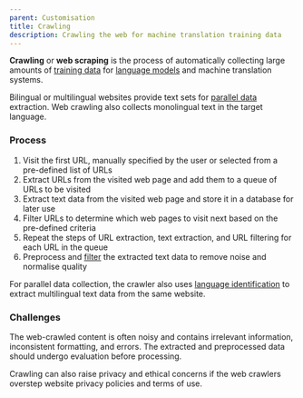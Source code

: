 ```yaml
---
parent: Customisation
title: Crawling
description: Crawling the web for machine translation training data
---
```


**Crawling** or **web scraping** is the process of automatically collecting large amounts of [training data](/customisation/training-data.md) for [language models](/concepts/language-model.md) and machine translation systems.

Bilingual or multilingual websites provide text sets for [parallel data](/customisation/parallel-data.md) extraction.
Web crawling also collects monolingual text in the target language.

### Process

1. Visit the first URL, manually specified by the user or selected from a pre-defined list of URLs
2. Extract URLs from the visited web page and add them to a queue of URLs to be visited
3. Extract text data from the visited web page and store it in a database for later use
4. Filter URLs to determine which web pages to visit next based on the pre-defined criteria
5. Repeat the steps of URL extraction, text extraction, and URL filtering for each URL in the queue
6. Preprocess and [filter](/customisation/filtering.md) the extracted text data to remove noise and normalise quality

For parallel data collection, the crawler also uses [language identification](/customisation/language-identification.md) to extract multilingual text data from the same website.

### Challenges

The web-crawled content is often noisy and contains irrelevant information, inconsistent formatting, and errors.
The extracted and preprocessed data should undergo evaluation before processing.

Crawling can also raise privacy and ethical concerns if the web crawlers overstep website privacy policies and terms of use.
